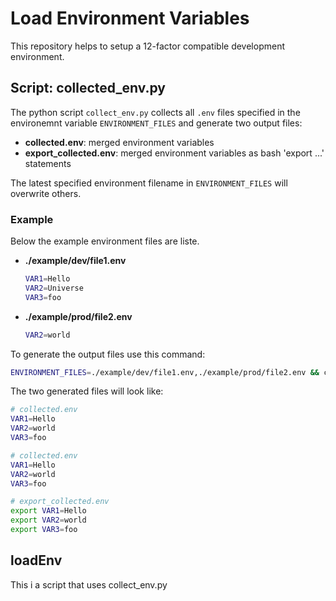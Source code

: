# Load Environment Variables

This repository helps to setup a 12-factor compatible development environment.

## Script: collected_env.py

The python script `collect_env.py` collects all `.env` files specified in the environemnt variable `ENVIRONMENT_FILES` and generate two output files:

- **collected.env**: merged environment variables
- **export_collected.env**: merged environment variables as bash 'export ...' statements

The latest specified environment filename in `ENVIRONMENT_FILES` will overwrite others.

### Example

Below the example environment files are liste.

- **./example/dev/file1.env**

    ```bash
    VAR1=Hello
    VAR2=Universe
    VAR3=foo
    ```

- **./example/prod/file2.env**
    
    ```bash
    VAR2=world
    ```

To generate the output files use this command:

```bash
ENVIRONMENT_FILES=./example/dev/file1.env,./example/prod/file2.env && collect_env.py
```

The two generated files will look like:

```bash
# collected.env
VAR1=Hello
VAR2=world
VAR3=foo
```

```bash
# collected.env
VAR1=Hello
VAR2=world
VAR3=foo
```

```bash
# export_collected.env
export VAR1=Hello
export VAR2=world
export VAR3=foo
```

## loadEnv

This i a script that uses collect_env.py 

